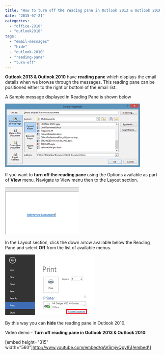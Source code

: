 ```yaml
---
title: "How to turn off the reading pane in Outlook 2013 & Outlook 2010"
date: "2015-07-21"
categories: 
  - "office-2010"
  - "outlook2010"
tags: 
  - "email-messages"
  - "hide"
  - "outlook-2010"
  - "reading-pane"
  - "turn-off"
---
```


**Outlook 2013 & Outlook 2010** have **reading pane** which displays the email details when we browse through the messages. This reading pane can be positioned either to the right or bottom of the email list.

A Sample message displayed in Reading Pane is shown below

[![image](images/image_thumb45.png "image")](http://blogmines.com/blog/wp-content/uploads/2011/07/image45.png)

If you want to **turn off the reading pane** using the Options available as part of **View** menu. Navigate to View menu then to the Layout section.

[![image](images/image_thumb46.png "image")](http://blogmines.com/blog/wp-content/uploads/2011/07/image46.png)

In the Layout section, click the down arrow available below the Reading Pane and select **Off** from the list of available menus.

[![image](images/image_thumb47.png "image")](http://blogmines.com/blog/wp-content/uploads/2011/07/image47.png)

By this way you can **hide** the reading pane in Outlook 2010.

Video demo - **Turn off reading pane in Outlook 2013 & Outlook 2010**

\[embed height="315" width="560"\]http://www.youtube.com/embed/qAVSmjvQpy8\[/embed\]
